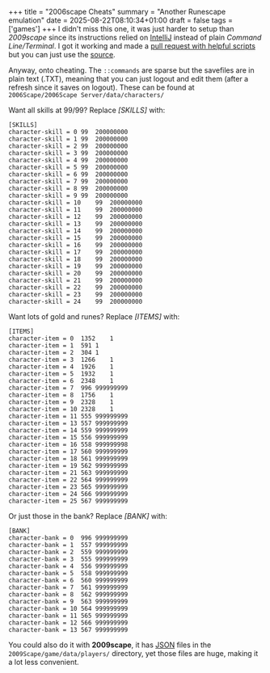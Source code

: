 +++
title = "2006scape Cheats"
summary = "Another Runescape emulation"
date = 2025-08-22T08:10:34+01:00
draft = false
tags = ['games']
+++
I didn't miss this one, it was just harder to setup than *2009scape* since its instructions relied on [IntelliJ](https://www.jetbrains.com/000000000000idea/) instead of plain *Command Line/Terminal*. I got it working and made a [pull request with helpful scripts](https://github.com/hyperagon/2006Scape) but you can just use the [source](https://github.com/2006-Scape/2006Scape).

Anyway, onto cheating. The `::commands` are sparse but the savefiles are in plain text (.TXT), meaning that you can just logout and edit them (after a refresh since it saves on logout). These can be found at `2006Scape/2006Scape Server/data/characters/`

Want all skills at 99/99? Replace *[SKILLS]* with:
```
[SKILLS]
character-skill = 0	99	200000000
character-skill = 1	99	200000000
character-skill = 2	99	200000000
character-skill = 3	99	200000000
character-skill = 4	99	200000000
character-skill = 5	99	200000000
character-skill = 6	99	200000000
character-skill = 7	99	200000000
character-skill = 8	99	200000000
character-skill = 9	99	200000000
character-skill = 10	99	200000000
character-skill = 11	99	200000000
character-skill = 12	99	200000000
character-skill = 13	99	200000000
character-skill = 14	99	200000000
character-skill = 15	99	200000000
character-skill = 16	99	200000000
character-skill = 17	99	200000000
character-skill = 18	99	200000000
character-skill = 19	99	200000000
character-skill = 20	99	200000000
character-skill = 21	99	200000000
character-skill = 22	99	200000000
character-skill = 23	99	200000000
character-skill = 24	99	200000000
```

Want lots of gold and runes? Replace *[ITEMS]* with:
```
[ITEMS]
character-item = 0	1352	1
character-item = 1	591	1
character-item = 2	304	1
character-item = 3	1266	1
character-item = 4	1926	1
character-item = 5	1932	1
character-item = 6	2348	1
character-item = 7	996	999999999
character-item = 8	1756	1
character-item = 9	2328	1
character-item = 10	2328	1
character-item = 11	555	999999999
character-item = 13	557	999999999
character-item = 14	559	999999999
character-item = 15	556	999999999
character-item = 16	558	999999998
character-item = 17	560	999999999
character-item = 18	561	999999999
character-item = 19	562	999999999
character-item = 21	563	999999999
character-item = 22	564	999999999
character-item = 23	565	999999999
character-item = 24	566	999999999
character-item = 25	567	999999999
```

Or just those in the bank? Replace *[BANK]* with:
```
[BANK]
character-bank = 0	996	999999999
character-bank = 1	557	999999999
character-bank = 2	559	999999999
character-bank = 3	555	999999999
character-bank = 4	556	999999999
character-bank = 5	558	999999999
character-bank = 6	560	999999999
character-bank = 7	561	999999999
character-bank = 8	562	999999999
character-bank = 9	563	999999999
character-bank = 10	564	999999999
character-bank = 11	565	999999999
character-bank = 12	566	999999999
character-bank = 13	567	999999999
```

You could also do it with **2009scape**, it has [JSON](https://www.json.org/json-en.html) files in the `2009Scape/game/data/players/` directory, yet those files are huge, making it a lot less convenient.

